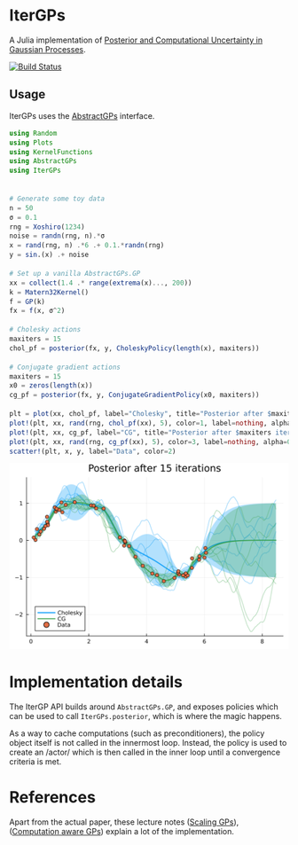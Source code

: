 # IterGPs

A Julia implementation of [Posterior and Computational Uncertainty
in Gaussian Processes](https://arxiv.org/pdf/2205.15449.pdf).

[![Build Status](https://github.com/SebastianCallh/IterGP.jl/actions/workflows/CI.yml/badge.svg?branch=main)](https://github.com/SebastianCallh/IterGP.jl/actions/workflows/CI.yml?query=branch%3Amain)


## Usage

IterGPs uses the [AbstractGPs](https://github.com/JuliaGaussianProcesses/AbstractGPs.jl) interface.


```julia
using Random
using Plots
using KernelFunctions
using AbstractGPs
using IterGPs


# Generate some toy data
n = 50
σ = 0.1
rng = Xoshiro(1234)
noise = randn(rng, n).*σ
x = rand(rng, n) .*6 .+ 0.1.*randn(rng)
y = sin.(x) .+ noise

# Set up a vanilla AbstractGPs.GP
xx = collect(1.4 .* range(extrema(x)..., 200))
k = Matern32Kernel()
f = GP(k)
fx = f(x, σ^2)

# Cholesky actions
maxiters = 15
chol_pf = posterior(fx, y, CholeskyPolicy(length(x), maxiters))

# Conjugate gradient actions
maxiters = 15
x0 = zeros(length(x))
cg_pf = posterior(fx, y, ConjugateGradientPolicy(x0, maxiters))

plt = plot(xx, chol_pf, label="Cholesky", title="Posterior after $maxiters iterations", color=1)
plot!(plt, xx, rand(rng, chol_pf(xx), 5), color=1, label=nothing, alpha=0.5)
plot!(plt, xx, cg_pf, label="CG", title="Posterior after $maxiters iterations", color=3)
plot!(plt, xx, rand(rng, cg_pf(xx), 5), color=3, label=nothing, alpha=0.5)
scatter!(plt, x, y, label="Data", color=2)
```
![](plots/readme_example_fit.svg)


# Implementation details
The IterGP API builds around `AbstractGPs.GP`, and exposes policies which can be used to call `IterGPs.posterior`, which is where the magic happens.

As a way to cache computations (such as preconditioners), the policy object itself is not called in the innermost loop. Instead, the policy is used to create an /actor/ which is then called in the inner loop until a convergence criteria is met.

# References
Apart from the actual paper, these lecture notes ([Scaling GPs](https://media.githubusercontent.com/media/philipphennig/NumericsOfML/main/slides/03_ScalingGPs.pdf)), ([Computation aware GPs](
https://media.githubusercontent.com/media/philipphennig/NumericsOfML/main/slides/04_ComputationAwareGPs.pdf)) explain a lot of the implementation.
